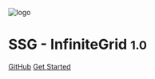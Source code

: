 <!-- _coverpage.md -->

![logo](http://ui.ssgcdn.com/ui/company/img/common/ssg_logo_black.svg)

# SSG - InfiniteGrid <small>1.0</small>

[GitHub](https://github.com/hohoya33/)
[Get Started](#시작하기)